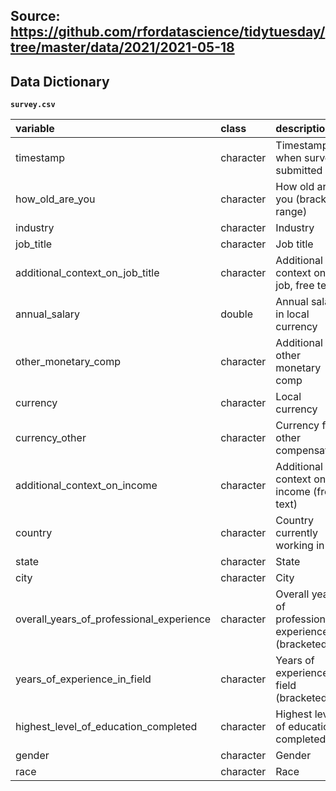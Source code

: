 ## Source: <https://github.com/rfordatascience/tidytuesday/tree/master/data/2021/2021-05-18>

## Data Dictionary

**`survey.csv`**

| variable                                 | class     | description                                          |
|:-----------------------------------------|:----------|:-----------------------------------------------------|
| timestamp                                | character | Timestamp when survey submitted                      |
| how_old_are_you                          | character | How old are you (bracket range)                      |
| industry                                 | character | Industry                                             |
| job_title                                | character | Job title                                            |
| additional_context_on_job_title          | character | Additional context on job, free text                 |
| annual_salary                            | double    | Annual salary in local currency                      |
| other_monetary_comp                      | character | Additional other monetary comp                       |
| currency                                 | character | Local currency                                       |
| currency_other                           | character | Currency for other compensation                      |
| additional_context_on_income             | character | Additional context on income (free text)             |
| country                                  | character | Country currently working in                         |
| state                                    | character | State                                                |
| city                                     | character | City                                                 |
| overall_years_of_professional_experience | character | Overall years of professional experience (bracketed) |
| years_of_experience_in_field             | character | Years of experience in field (bracketed)             |
| highest_level_of_education_completed     | character | Highest level of education completed                 |
| gender                                   | character | Gender                                               |
| race                                     | character | Race                                                 |

